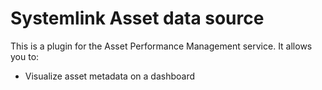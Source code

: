 # Systemlink Asset data source

This is a plugin for the Asset Performance Management service. It allows you to:
- Visualize asset metadata on a dashboard
